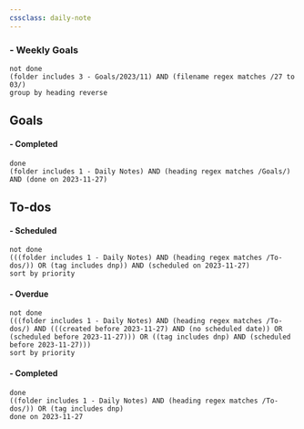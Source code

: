 ```yaml
---
cssclass: daily-note
---
```

### - Weekly Goals
```tasks
not done
(folder includes 3 - Goals/2023/11) AND (filename regex matches /27 to 03/)
group by heading reverse
```
## Goals

#### - Completed
```tasks
done
(folder includes 1 - Daily Notes) AND (heading regex matches /Goals/) AND (done on 2023-11-27)
```
## To-dos

#### - Scheduled
```tasks
not done
(((folder includes 1 - Daily Notes) AND (heading regex matches /To-dos/)) OR (tag includes dnp)) AND (scheduled on 2023-11-27)
sort by priority
```
#### - Overdue
```tasks
not done
(((folder includes 1 - Daily Notes) AND (heading regex matches /To-dos/) AND (((created before 2023-11-27) AND (no scheduled date)) OR (scheduled before 2023-11-27))) OR ((tag includes dnp) AND (scheduled before 2023-11-27)))
sort by priority
```
#### - Completed
```tasks
done
((folder includes 1 - Daily Notes) AND (heading regex matches /To-dos/)) OR (tag includes dnp)
done on 2023-11-27
```

